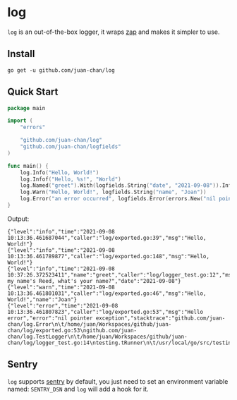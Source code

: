 # log

`log` is an out-of-the-box logger, it wraps [zap](https://github.com/uber-go/zap) and makes it simpler to use.

## Install

```shell
go get -u github.com/juan-chan/log
```

## Quick Start

```go
package main

import (
	"errors"

	"github.com/juan-chan/log"
	"github.com/juan-chan/logfields"
)

func main() {
	log.Info("Hello, World!")
	log.Infof("Hello, %s!", "World")
	log.Named("greet").With(logfields.String("date", "2021-09-08")).Info("Hi, my name's Reed, what's your name?")
	log.Warn("Hello, World!", logfields.String("name", "Joan"))
	log.Error("an error occurred", logfields.Error(errors.New("nil pointer exception")))
}
```

Output:

```log
{"level":"info","time":"2021-09-08 10:13:36.461687044","caller":"log/exported.go:39","msg":"Hello, World!"}
{"level":"info","time":"2021-09-08 10:13:36.461789877","caller":"log/exported.go:148","msg":"Hello, World!"}
{"level":"info","time":"2021-09-08 10:37:26.372523411","name":"greet","caller":"log/logger_test.go:12","msg":"Hi, my name's Reed, what's your name?","date":"2021-09-08"}
{"level":"warn","time":"2021-09-08 10:13:36.461801031","caller":"log/exported.go:46","msg":"Hello, World!","name":"Joan"}
{"level":"error","time":"2021-09-08 10:13:36.461807823","caller":"log/exported.go:53","msg":"Hello error","error":"nil pointer exception","stacktrace":"github.com/juan-chan/log.Error\n\t/home/juan/Workspaces/github/juan-chan/log/exported.go:53\ngithub.com/juan-chan/log.TestLogger\n\t/home/juan/Workspaces/github/juan-chan/log/logger_test.go:14\ntesting.tRunner\n\t/usr/local/go/src/testing/testing.go:1193"}
```

## Sentry

`log` supports [sentry](https://github.com/TheZeroSlave/zapsentry) by default, you just need to set
an environment variable named: `SENTRY_DSN` and `log` will add a hook for it.
